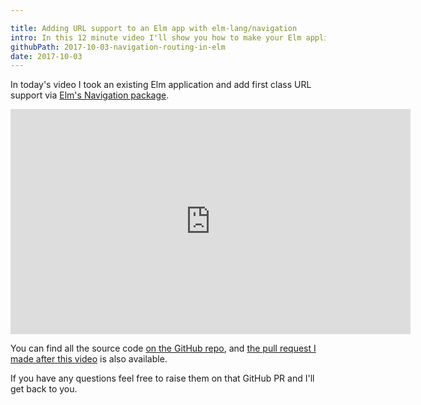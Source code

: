 ```yaml
---

title: Adding URL support to an Elm app with elm-lang/navigation
intro: In this 12 minute video I'll show you how to make your Elm application support URLs with the Navigation package.
githubPath: 2017-10-03-navigation-routing-in-elm
date: 2017-10-03
---
```


In today's video I took an existing Elm application and add first class URL support via [Elm's Navigation package](https://github.com/elm-lang/navigation).

<iframe width="640" height="360" src="https://www.youtube.com/embed/ZgAwrJ3EdT4?rel=0" frameborder="0" allowfullscreen></iframe>

You can find all the source code [on the GitHub repo](https://github.com/jackfranklin/do-you-even-elm), and [the pull request I made after this video](https://github.com/jackfranklin/do-you-even-elm/pull/5) is also available.

If you have any questions feel free to raise them on that GitHub PR and I'll get back to you.
